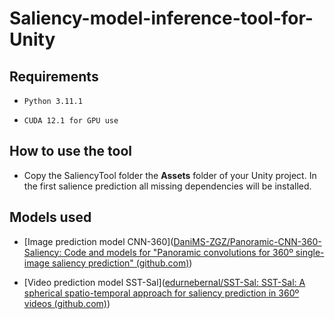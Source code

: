 # Saliency-model-inference-tool-for-Unity

## Requirements

- ```Python 3.11.1```

- ```CUDA 12.1 for GPU use```

## How to use the tool

- Copy the SaliencyTool folder the **Assets** folder of your Unity project. In the first salience prediction all missing dependencies will be installed.

## Models used

- [Image prediction model CNN-360]([DaniMS-ZGZ/Panoramic-CNN-360-Saliency: Code and models for "Panoramic convolutions for 360º single-image saliency prediction" (github.com)](https://github.com/DaniMS-ZGZ/Panoramic-CNN-360-Saliency))

- [Video prediction model SST-Sal]([edurnebernal/SST-Sal: SST-Sal: A spherical spatio-temporal approach for saliency prediction in 360º videos (github.com)](https://github.com/edurnebernal/SST-Sal))
